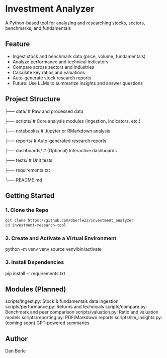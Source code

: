 # Investment Analyzer
A Python-based tool for analyzing and researching stocks, sectors, benchmarks, and fundamentals

## Feature
- Ingest stock and benchmark data (price, volume, fundamentals)
- Analyze performance and technical indicators
- Compare across sectors and industries
- Calculate key ratios and valuations
- Auto-generate stock research reports
- Future: Use LLMs to summarize insights and answer questions

## Project Structure
├── data/ # Raw and processed data

├── scripts/ # Core analysis modules (ingestion, indicators, etc.)

├── notebooks/ # Jupyter or RMarkdown analysis

├── reports/ # Auto-generated research reports

├── dashboards/ # (Optional) Interactive dashboards

├── tests/ # Unit tests

├── requirements.txt

└── README.md

## Getting Started
### 1. Clone the Repo
```bash
git clone https://github.com/dberle22/investment_analyzer
cd investment-research-tool
```

### 2. Create and Activate a Virtual Environment
python -m venv venv
source venv/bin/activate

### 3. Install Dependencies
pip install -r requirements.txt

## Modules (Planned)
scripts/ingest.py: Stock & fundamentals data ingestion
scripts/performance.py: Returns and technicals
scripts/compare.py: Benchmark and peer comparison
scripts/valuation.py: Ratio and valuation models
scripts/reporting.py: PDF/Markdown reports
scripts/llm_insights.py: (coming soon) GPT-powered summaries

## Author
Dan Berle